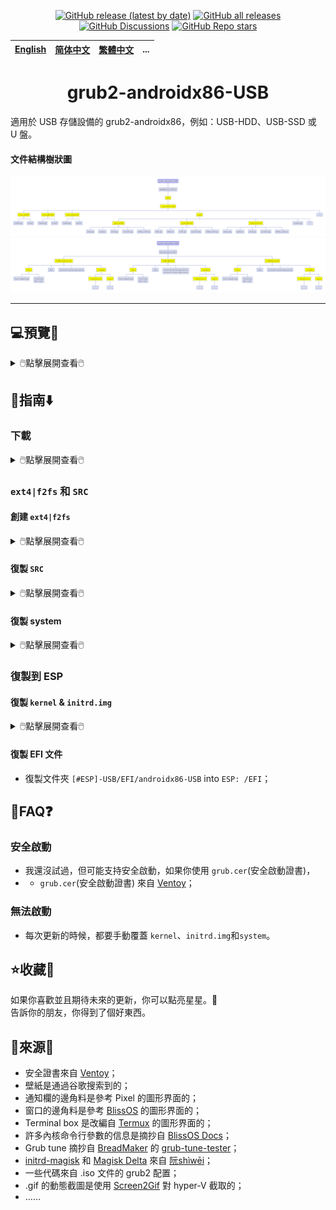 <div align="center">

[![GitHub release (latest by date)](https://img.shields.io/github/v/release/M-L-P/grub2-androidx86)](https://github.com/M-L-P/grub2-androidx86/releases/latest)
[![GitHub all releases](https://img.shields.io/github/downloads/M-L-P/grub2-androidx86/total)](https://github.com/M-L-P/grub2-androidx86/releases)
[![GitHub Discussions](https://img.shields.io/github/discussions/M-L-P/grub2-androidx86)](https://github.com/M-L-P/grub2-androidx86/discussions)
[![GitHub Repo stars](https://img.shields.io/github/stars/M-L-P/grub2-androidx86?style=social)](https://github.com/M-L-P/grub2-androidx86/stargazers)

</div>

[English](README.md)|[简体中文](README-自述文件.md)|[繁體中文](README-繁體中文.md)|...
--|--|--|--

<h1 align="center">grub2-androidx86-USB</h1>

適用於 USB 存儲設備的 grub2-androidx86，例如：USB-HDD、USB-SSD 或 U 盤。
#### 文件結構樹狀圖
<img src="https://raw.githubusercontent.com/M-L-P/.github/main/screenshots/grub2-androidx86/EFI-USB.png"><br/>
<img src="https://raw.githubusercontent.com/M-L-P/.github/main/screenshots/grub2-androidx86/SRC-USB.png">

-----------------------------------------------------------------------------------------------------------------------------------
## 💻️預覽👀

<details>
<summary>🖱️點擊展開查看🖱️</summary>

### 1024x768
<img src="https://raw.githubusercontent.com/M-L-P/.github/main/screenshots/grub2-androidx86/繁體中文/繁體中文.gif">

### 1920x1080
<img src="https://raw.githubusercontent.com/M-L-P/.github/main/screenshots/grub2-androidx86/繁體中文/0-open.png">
<img src="https://raw.githubusercontent.com/M-L-P/.github/main/screenshots/grub2-androidx86/繁體中文/1-lang.png">
<img src="https://raw.githubusercontent.com/M-L-P/.github/main/screenshots/grub2-androidx86/繁體中文/2-noti.png">
<img src="https://raw.githubusercontent.com/M-L-P/.github/main/screenshots/grub2-androidx86/繁體中文/3-k.png">
<img src="https://raw.githubusercontent.com/M-L-P/.github/main/screenshots/grub2-androidx86/繁體中文/4-g.png">
</details>

## 🧭指南⬇️

### 下載
<details>
<summary>🖱️點擊展開查看🖱️</summary>

- 下載 .iso 文件，<br>
[AOSP](https://sourceforge.net/projects/android-x86/files/Release%209.0/)<br/>
[BlissOS](https://sourceforge.net/projects/blissos-dev/files/Beta/)<br/>
[PrimeOS](https://sourceforge.net/projects/primeos/files/64-bit/)
- 進入 releases 下載,<br>
[Releases](https://github.com/M-L-P/grub2-androidx86/releases)

</details>

### `ext4|f2fs` 和 `SRC`

#### 創建 `ext4|f2fs`
<details>
<summary>🖱️點擊展開查看🖱️</summary>

- 使用 Gnome-Disk 或 Gparted 來創建一個用於安裝的分區, ≥ 8GB；

常見的分區尺寸轉換

物理存儲|符號|邏輯存儲
--|--|--
  8 GB|≈|  7,630 MiB
 16 GB|≈| 15,258 MiB
 32 GB|≈| 30,518 MiB
 64 GB|≈| 61,036 MiB
128 GB|≈|122,070 MiB
256 GB|≈|244,140 MiB
512 GB|≈|488,282 MiB
  1 TB|≈|976,562 MiB

- - 格式化成 ext4 適配於 HDD；
- - 格式化成 f2fs 適配於 SSD；
- - - `sudo {package manager} install f2fs-tools` 用於獲取 f2fs 的支持。

</details>

#### 復製 `SRC`

<details>
<summary>🖱️點擊展開查看🖱️</summary>

- 解壓 `grub2-androidx86-USB-版本號.zip`；
- 復製文件夾 `/[#ext4#f2fs]-USB/USB-Android-x86` 到 `ext4|f2fs` 分區，適用於 [AOSP](https://sourceforge.net/projects/android-x86/files/Release%209.0/)；
- 復製文件夾 `/[#ext4#f2fs]-USB/USB-BlissOS` 到 `ext4|f2fs` 分區，適用於 [BlissOS](https://sourceforge.net/projects/blissos-dev/files/Beta/)；
- 復製文件夾 `/[#ext4#f2fs]-USB/USB-PrimeOS` 到 `ext4|f2fs` 分區，適用於 [PrimeOS](https://sourceforge.net/projects/primeos/files/64-bit/)；

</details>

#### 復製 system

<details>
<summary>🖱️點擊展開查看🖱️</summary>

- 掛載 .iso 文件；
##### 如果你希望尺寸更小並且只讀，
- 復製虛擬分區文件 `iso: /system.sfs` 或 `iso: /system.efs`，
- - 粘貼到 `ext4|f2fs: /USB-Android-x86` ，適用於 [AOSP](https://sourceforge.net/projects/android-x86/files/Release%209.0/)；
- - 粘貼到 `ext4|f2fs: /USB-BlissOS` ，適用於 [BlissOS](https://sourceforge.net/projects/blissos-dev/files/Beta/)；
- - 粘貼到 `ext4|f2fs: /USB-PrimeOS` ，適用於 [PrimeOS](https://sourceforge.net/projects/primeos/files/64-bit/)；
##### 如果你希望可寫入，
- 掛載 `iso: /system.sfs` 或 `iso: /system.efs` 並且找到裏面的 `system.img`，
- - - `sudo {package manager} install erofs-utils` 用於獲取 erofs 支持，
- 復製虛擬分區文件 `system.img`,
- - 粘貼到 `ext4|f2fs: /USB-Android-x86` ，適用於 [AOSP](https://sourceforge.net/projects/android-x86/files/Release%209.0/)；
- - 粘貼到 `ext4|f2fs: /USB-BlissOS` ，適用於 [BlissOS](https://sourceforge.net/projects/blissos-dev/files/Beta/)；
- - 粘貼到 `ext4|f2fs: /USB-PrimeOS` ，適用於 [PrimeOS](https://sourceforge.net/projects/primeos/files/64-bit/)；

</details>

### 復製到 ESP

#### 復製 `kernel` & `initrd.img`
 
<details>
<summary>🖱️點擊展開查看🖱️</summary>

- 掛載 .iso 文件；
- 復製文件 `iso: /kernel`,
- - 粘貼到 `/[#ESP]-USB/EFI/androidx86-USB/boot_AOSP` ，適用於 [AOSP](https://sourceforge.net/projects/android-x86/files/Release%209.0/)；
- - 粘貼到 `/[#ESP]-USB/EFI/androidx86-USB/boot_BlissOS` ，適用於 [BlissOS](https://sourceforge.net/projects/blissos-dev/files/Beta/)；
- - 粘貼到 `/[#ESP]-USB/EFI/androidx86-USB/boot_PrimeOS` ，適用於 [PrimeOS](https://sourceforge.net/projects/primeos/files/64-bit/)；
- 復製文件 `iso: /initrd.img`,
- - 粘貼到 `/[#ESP]-USB/EFI/androidx86-USB/boot_AOSP` 和 `ext4|f2fs: /USB-Android-x86/boot` ，適用於 [AOSP](https://sourceforge.net/projects/android-x86/files/Release%209.0/)；
- - 粘貼到 `/[#ESP]-USB/EFI/androidx86-USB/boot_BlissOS` 和 `ext4|f2fs: /USB-BlissOS/boot` ，適用於 [BlissOS](https://sourceforge.net/projects/blissos-dev/files/Beta/)；
- - 粘貼到 `/[#ESP]-USB/EFI/androidx86-USB/boot_PrimeOS` 和 `ext4|f2fs: /USB-PrimeOS/boot` ，適用於 [PrimeOS](https://sourceforge.net/projects/primeos/files/64-bit/)；

</details>

#### 復製 EFI 文件
- 復製文件夾 `[#ESP]-USB/EFI/androidx86-USB` into `ESP: /EFI`；

## 📝FAQ❓️
### 安全啟動
- 我還沒試過，但可能支持安全啟動，如果你使用 `grub.cer`(安全啟動證書)，
- - `grub.cer`(安全啟動證書) 來自 [Ventoy](https://github.com/ventoy/Ventoy)；
### 無法啟動
- 每次更新的時候，都要手動覆蓋 `kernel`、`initrd.img`和`system`。

## ⭐收藏🌟
如果你喜歡並且期待未來的更新，你可以點亮星星。💫<br/>
告訴你的朋友，你得到了個好東西。

## 🎉來源🎊
- 安全證書來自 [Ventoy](https://github.com/ventoy/Ventoy)；
- 壁紙是通過谷歌搜索到的；
- 通知欄的邊角料是參考 Pixel 的圖形界面的；
- 窗口的邊角料是參考 [BlissOS](https://blissos.org/) 的圖形界面的；
- Terminal box 是改編自 [Termux](https://github.com/termux/termux-app) 的圖形界面的；
- 許多內核命令行參數的信息是摘抄自 [BlissOS Docs](https://docs.blissos.org/configuration/configuration-through-command-line-parameters/)；
- Grub tune 摘抄自 [BreadMaker](https://github.com/BreadMaker) 的 [grub-tune-tester](https://breadmaker.github.io/grub-tune-tester/)；
- [initrd-magisk](https://github.com/HuskyDG/initrd-magisk) 和 [Magisk Delta](https://github.com/HuskyDG/magisk-files) 來自 [阮shìwēi](https://github.com/HuskyDG)；
- 一些代碼來自 .iso 文件的 grub2 配置；
- .gif 的動態截圖是使用 [Screen2Gif](https://github.com/NickeManarin/ScreenToGif) 對 hyper-V 截取的；
- ……
